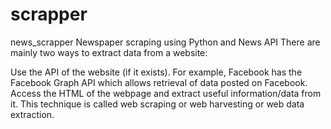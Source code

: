 # scrapper
news_scrapper
Newspaper scraping using Python and News API
There are mainly two ways to extract data from a website:

Use the API of the website (if it exists). For example, Facebook has the Facebook Graph API which allows retrieval of data posted on Facebook.
Access the HTML of the webpage and extract useful information/data from it. This technique is called web scraping or web harvesting or web data extraction.
